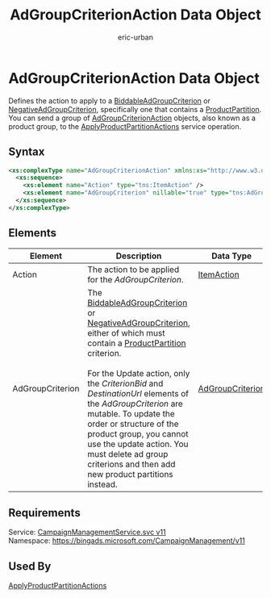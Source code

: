 ﻿---
title: AdGroupCriterionAction Data Object
ms.service: bing-ads-campaign-management
ms.topic: article
author: eric-urban
ms.author: eur
---
# AdGroupCriterionAction Data Object
Defines the action to apply to a [BiddableAdGroupCriterion](../campaign-management/biddableadgroupcriterion.md) or [NegativeAdGroupCriterion](../campaign-management/negativeadgroupcriterion.md), specifically one that contains a [ProductPartition](../campaign-management/productpartition.md). You can send a group of [AdGroupCriterionAction](../campaign-management/adgroupcriterionaction.md) objects, also known as a product group, to the [ApplyProductPartitionActions](../campaign-management/applyproductpartitionactions.md) service operation.

## Syntax
```xml
<xs:complexType name="AdGroupCriterionAction" xmlns:xs="http://www.w3.org/2001/XMLSchema">
  <xs:sequence>
    <xs:element name="Action" type="tns:ItemAction" />
    <xs:element name="AdGroupCriterion" nillable="true" type="tns:AdGroupCriterion" />
  </xs:sequence>
</xs:complexType>
```

## <a name="elements"></a>Elements

|Element|Description|Data Type|
|-----------|---------------|-------------|
|<a name="action"></a>Action|The action to be applied for the *AdGroupCriterion*.|[ItemAction](itemaction.md)|
|<a name="adgroupcriterion"></a>AdGroupCriterion|The [BiddableAdGroupCriterion](../campaign-management/biddableadgroupcriterion.md) or [NegativeAdGroupCriterion](../campaign-management/negativeadgroupcriterion.md), either of which must contain a [ProductPartition](../campaign-management/productpartition.md) criterion.<br/><br/>For the Update action, only the *CriterionBid* and *DestinationUrl* elements of the *AdGroupCriterion* are mutable. To update the order or structure of the product group, you cannot use the update action. You must delete ad group criterions and then add new product partitions instead.|[AdGroupCriterion](adgroupcriterion.md)|

## Requirements
Service: [CampaignManagementService.svc v11](https://campaign.api.bingads.microsoft.com/Api/Advertiser/CampaignManagement/v11/CampaignManagementService.svc)  
Namespace: https://bingads.microsoft.com/CampaignManagement/v11  

## Used By
[ApplyProductPartitionActions](applyproductpartitionactions.md)  
